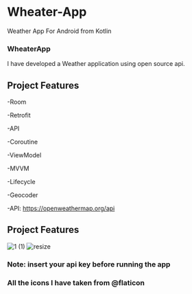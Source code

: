 # Wheater-App
Weather App For Android from Kotlin

### WheaterApp
I have developed a Weather application using open source api.


## Project Features
-Room

-Retrofit

-API

-Coroutine

-ViewModel

-MVVM

-Lifecycle

-Geocoder

-API: https://openweathermap.org/api

## Project Features

![1 (1)](https://github.com/SonerA1/Wheater-App/assets/114054564/a77f2a9b-cd69-49df-8fc9-bc2f94a9253a)
![resize](https://github.com/SonerA1/Wheater-App/assets/114054564/4280af5c-3f06-4b3c-a643-fcda7ad66d45)



### Note: insert your api key before running the app
### All the icons I have taken from @flaticon








